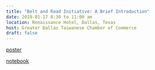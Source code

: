 ```yaml
---
title: "Belt and Road Initiative: A Brief Introduction"
date: 2019-01-17 8:30 to 11:00 am
location: Renaissance Hotel, Dallas, Texas
host: Greater Dallas Taiwanese Chamber of Commerce
draft: false
---
```


[poster](https://utdallas.app.box.com/v/bdmconf)

[notebook](https://datageneration.org/bdm)
